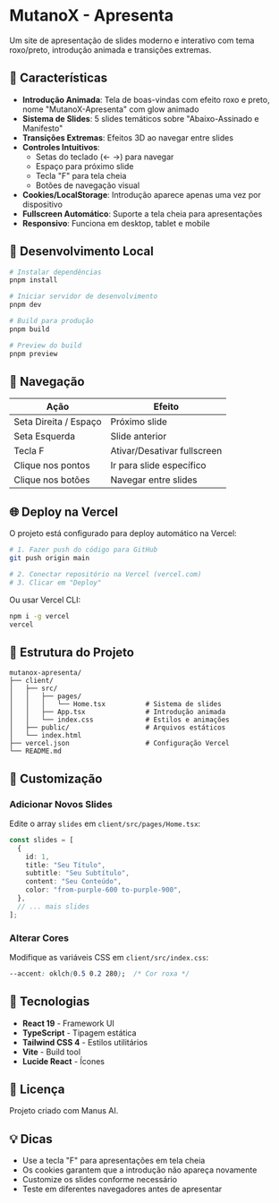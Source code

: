 # MutanoX - Apresenta

Um site de apresentação de slides moderno e interativo com tema roxo/preto, introdução animada e transições extremas.

## 🎨 Características

- **Introdução Animada**: Tela de boas-vindas com efeito roxo e preto, nome "MutanoX-Apresenta" com glow animado
- **Sistema de Slides**: 5 slides temáticos sobre "Abaixo-Assinado e Manifesto"
- **Transições Extremas**: Efeitos 3D ao navegar entre slides
- **Controles Intuitivos**: 
  - Setas do teclado (← →) para navegar
  - Espaço para próximo slide
  - Tecla "F" para tela cheia
  - Botões de navegação visual
- **Cookies/LocalStorage**: Introdução aparece apenas uma vez por dispositivo
- **Fullscreen Automático**: Suporte a tela cheia para apresentações
- **Responsivo**: Funciona em desktop, tablet e mobile

## 🚀 Desenvolvimento Local

```bash
# Instalar dependências
pnpm install

# Iniciar servidor de desenvolvimento
pnpm dev

# Build para produção
pnpm build

# Preview do build
pnpm preview
```

## 📱 Navegação

| Ação | Efeito |
|------|--------|
| Seta Direita / Espaço | Próximo slide |
| Seta Esquerda | Slide anterior |
| Tecla F | Ativar/Desativar fullscreen |
| Clique nos pontos | Ir para slide específico |
| Clique nos botões | Navegar entre slides |

## 🌐 Deploy na Vercel

O projeto está configurado para deploy automático na Vercel:

```bash
# 1. Fazer push do código para GitHub
git push origin main

# 2. Conectar repositório na Vercel (vercel.com)
# 3. Clicar em "Deploy"
```

Ou usar Vercel CLI:

```bash
npm i -g vercel
vercel
```

## 📁 Estrutura do Projeto

```
mutanox-apresenta/
├── client/
│   ├── src/
│   │   ├── pages/
│   │   │   └── Home.tsx          # Sistema de slides
│   │   ├── App.tsx               # Introdução animada
│   │   └── index.css             # Estilos e animações
│   ├── public/                   # Arquivos estáticos
│   └── index.html
├── vercel.json                   # Configuração Vercel
└── README.md
```

## 🎯 Customização

### Adicionar Novos Slides

Edite o array `slides` em `client/src/pages/Home.tsx`:

```typescript
const slides = [
  {
    id: 1,
    title: "Seu Título",
    subtitle: "Seu Subtítulo",
    content: "Seu Conteúdo",
    color: "from-purple-600 to-purple-900",
  },
  // ... mais slides
];
```

### Alterar Cores

Modifique as variáveis CSS em `client/src/index.css`:

```css
--accent: oklch(0.5 0.2 280);  /* Cor roxa */
```

## 🔧 Tecnologias

- **React 19** - Framework UI
- **TypeScript** - Tipagem estática
- **Tailwind CSS 4** - Estilos utilitários
- **Vite** - Build tool
- **Lucide React** - Ícones

## 📝 Licença

Projeto criado com Manus AI.

## 💡 Dicas

- Use a tecla "F" para apresentações em tela cheia
- Os cookies garantem que a introdução não apareça novamente
- Customize os slides conforme necessário
- Teste em diferentes navegadores antes de apresentar
